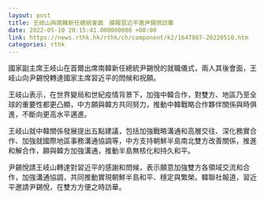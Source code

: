```yaml
---
layout: post
title: 王岐山與南韓新任總統會面　據報習近平邀尹錫悅訪華
date: 2022-05-10 20:15:41.000000000 +08:00
link: https://news.rthk.hk/rthk/ch/component/k2/1647887-20220510.htm
categories: rthk
---
```


國家副主席王岐山在首爾出席南韓新任總統尹錫悅的就職儀式，兩人其後會面，王岐山向尹錫悅轉達國家主席習近平的問候和祝願。

王岐山表示，在世界變局和世紀疫情背景下，加強中韓合作，對雙方、地區乃至全球的重要性都更凸顯，中方願與韓方共同努力，推動中韓戰略合作夥伴關係與時俱進，不斷向更高水平邁進。

王岐山就中韓關係發展提出五點建議，包括加強戰略溝通和高層交往、深化務實合作、加強就國際地區事務溝通協調等，中方支持朝鮮半島南北雙方改善關係，推進和解合作，願與韓方加強溝通，推動半島無核化和持久和平。

尹錫悅請王岐山轉達對習近平的感謝和問候，表示願意加強雙方各領域交流和合作，加強溝通協調，共同推動實現朝鮮半島和平、穩定與繁榮。韓聯社報道，習近平邀請尹錫悅，在雙方方便之時訪華。
